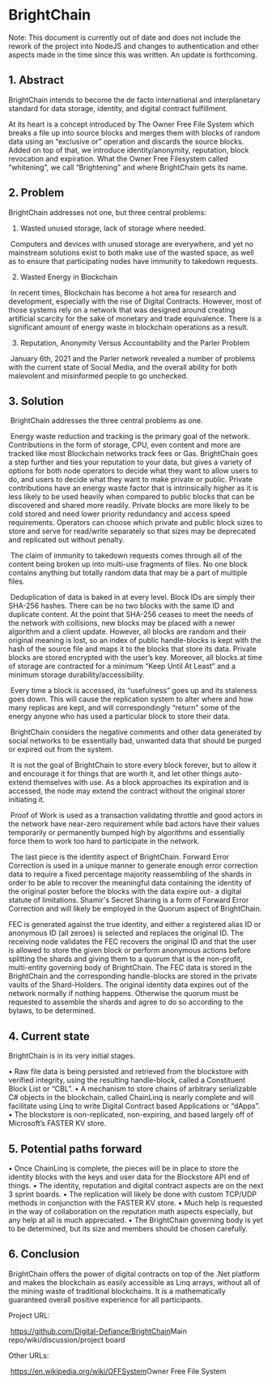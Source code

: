 # BrightChain

Note: This document is currently out of date and does not include the rework of the project into NodeJS and changes to authentication and other aspects made in the time since this was written. An update is forthcoming.

## 1. Abstract

BrightChain intends to become the de facto international and interplanetary standard for data storage, identity, and digital contract fulfillment.

At its heart is a concept introduced by The Owner Free File System which breaks a file up into source blocks and merges them with blocks of random data using an “exclusive or” operation and discards the source blocks. Added on top of that, we introduce identity/anonymity, reputation, block revocation and expiration. What the Owner Free Filesystem called “whitening”, we call “Brightening” and where BrightChain gets its name.

## 2. Problem

BrightChain addresses not one, but three central problems:

1. Wasted unused storage, lack of storage where needed.

​	Computers and devices with unused storage are everywhere, and yet no mainstream solutions exist to both make use of the wasted space, as well as to ensure that participating nodes have immunity to takedown requests. 

2. Wasted Energy in Blockchain

​	In recent times, Blockchain has become a hot area for research and development, especially with the rise of Digital Contracts. However, most of those systems rely on a network that was designed around creating artificial scarcity for the sake of monetary and trade equivalence. There is a significant amount of energy waste in blockchain operations as a result.

3. Reputation, Anonymity Versus Accountability and the Parler Problem

​	January 6th, 2021 and the Parler network revealed a number of problems with the current state of Social Media, and the overall ability for both malevolent and misinformed people to go unchecked.

## 3. Solution

​	BrightChain addresses the three central problems as one.

​	Energy waste reduction and tracking is the primary goal of the network. Contributions in the form of storage, CPU, even content and more are tracked like most Blockchain networks track fees or Gas. BrightChain goes a step further and ties your reputation to your data, but gives a variety of options for both node operators to decide what they want to allow users to do, and users to decide what they want to make private or public. Private contributions have an energy waste factor that is intrinsically higher as it is less likely to be used heavily when compared to public blocks that can be discovered and shared more readily. Private blocks are more likely to be cold stored and need lower priority redundancy and access speed requirements. Operators can choose which private and public block sizes to store and serve for read/write separately so that sizes may be deprecated and replicated out without penalty.

​	The claim of immunity to takedown requests comes through all of the content being broken up into multi-use fragments of files. No one block contains anything but totally random data that may be a part of multiple files.

​	Deduplication of data is baked in at every level. Block IDs are simply their SHA-256 hashes. There can be no two blocks with the same ID and duplicate content. At the point that SHA-256 ceases to meet the needs of the network with collisions, new blocks may be placed with a newer algorithm and a client update. However, all blocks are random and their original meaning is lost, so an index of public handle-blocks is kept with the hash of the source file and maps it to the blocks that store its data. Private blocks are stored encrypted with the user’s key. Moreover, all blocks at time of storage are contracted for a minimum “Keep Until At Least” and a minimum storage durability/accessibility.

​	Every time a block is accessed, its “usefulness” goes up and its staleness goes down. This will cause the replication system to alter where and how many replicas are kept, and will correspondingly “return” some of the energy anyone who has used a particular block to store their data.

​	BrightChain considers the negative comments and other data generated by social networks to be essentially bad, unwanted data that should be purged or expired out from the system.

​	It is not the goal of BrightChain to store every block forever, but to allow it and encourage it for things that are worth it, and let other things auto-extend themselves with use. As a block approaches its expiration and is accessed, the node may extend the contract without the original storer initiating it.

​	Proof of Work is used as a transaction validating throttle and good actors in the network have near-zero requirement while bad actors have their values temporarily or permanently bumped high by algorithms and essentially force them to work too hard to participate in the network.

​	The last piece is the identity aspect of BrightChain. Forward Error Correction is used in a unique manner to generate enough error correction data to require a fixed percentage majority reassembling of the shards in order to be able to recover the meaningful data containing the identity of the original poster before the blocks with the data expire out- a digital statute of limitations. Shamir's Secret Sharing is a form of Forward Error Correction and will likely be employed in the Quorum aspect of BrightChain. 

FEC is generated against the true identity, and either a registered alias ID or anonymous ID (all zeroes) is selected and replaces the original ID. The receiving node validates the FEC recovers the original ID and that the user is allowed to store the given block or perform anonymous actions before splitting the shards and giving them to a quorum that is the non-profit, multi-entity governing body of BrightChain. The FEC data is stored in the BrightChain and the corresponding handle-blocks are stored in the private vaults of the Shard-Holders. The original identity data expires out of the network normally if nothing happens. Otherwise the quorum must be requested to assemble the shards and agree to do so according to the bylaws, to be determined.

## 4. Current state

BrightChain is in its very initial stages.

•	Raw file data is being persisted and retrieved from the blockstore with verified integrity, using the resulting handle-block, called a Constituent Block List or “CBL”.
•	A mechanism to store chains of arbitrary serializable C# objects in the blockchain, called ChainLinq is nearly complete and will facilitate using Linq to write Digital Contract based Applications or “dApps”.
•	The blockstore is non-replicated, non-expiring, and based largely off of Microsoft’s FASTER KV store.

## 5. Potential paths forward

•	Once ChainLinq is complete, the pieces will be in place to store the identity blocks with the keys and user data for the Blockstore API end of things.
•	The identity, reputation and digital contract aspects are on the next 3 sprint boards.
•	The replication will likely be done with custom TCP/UDP methods in conjunction with the FASTER KV store.
•	Much help is requested in the way of collaboration on the reputation math aspects especially, but any help at all is much appreciated.
•	The BrightChain governing body is yet to be determined, but its size and members should be chosen carefully.

## 6. Conclusion

BrightChain offers the power of digital contracts on top of the .Net platform and makes the blockchain as easily accessible as Linq arrays, without all of the mining waste of traditional blockchains. It is a mathematically guaranteed overall positive experience for all participants.


Project URL:

​	https://github.com/Digital-Defiance/BrightChain
​	Main repo/wiki/discussion/project board


Other URLs:

​	https://en.wikipedia.org/wiki/OFFSystem 
​	Owner Free File System